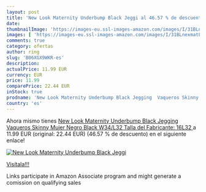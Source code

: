 ```yaml
---
layout: post
title: 'New Look Maternity Underbump Black Jeggi al 46.57 % de descuento'
date: 
thumbnailImage: 'https://images-eu.ssl-images-amazon.com/images/I/31BLnexmatL._SL200_.jpg'
images: [ 'https://images-eu.ssl-images-amazon.com/images/I/31BLnexmatL._SL200_.jpg' ]
comments: true
category: ofertas
author: ring
slug: 'B06XGX9WKR-es'
description:
actualPrice: 11.99 EUR
currency: EUR
price: 11.99
comparePrice: 22.44 EUR
inStock: true
prodname: 'New Look Maternity Underbump Black Jegging  Vaqueros Skinny Mujer  Negro  Black   W34/L32  Talla del Fabricante: 16L32 '
country: 'es'
---
```


Ahora mismo tienes [New Look Maternity Underbump Black Jegging  Vaqueros Skinny Mujer  Negro  Black   W34/L32  Talla del Fabricante: 16L32 ](https://www.amazon.es/dp/B06XGX9WKR/?tag=tolees-21) a 11.99 EUR (original: 22.44 EUR) (46.57 %  de descuento) en el siguiente enlace!

[![New Look Maternity Underbump Black Jeggi](https://images-eu.ssl-images-amazon.com/images/I/31BLnexmatL._SL200_.jpg)](https://www.amazon.es/dp/B06XGX9WKR/?tag=tolees-21)

[Visítala!!!](https://www.amazon.es/dp/B06XGX9WKR/?tag=tolees-21)

Links participate in Amazon Associate program and might generate a comission on qualifying sales
